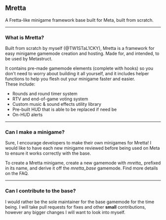 ## Mretta

A Fretta-like minigame framework base built for Meta, built from scratch.

----

### What is Mretta?

Built from scratch by myself (@TW1STaL1CKY), Mretta is a framework for easy minigame gamemode creation and hosting. Made for, and intended, to be used by Metastruct.

It contains pre-made gamemode elements (complete with hooks) so you don't need to worry about building it all yourself,
and it includes helper functions to help you flesh out your minigame faster and easier.
<br>These include:
- Rounds and round timer system
- RTV and end-of-game voting system
- Custom music & sound effects utility library
- Pre-built HUD that is able to be replaced if need be
- On-HUD alerts

----

### Can I make a minigame?

Sure, I encourage developers to make their own minigames for Mretta! I would like to have each new minigame reviewed before being used on Meta to ensure it works correctly with the base.

To create a Mretta minigame, create a new gamemode with *mretta_* prefixed in its name, and derive it off the *mretta_base* gamemode. Find more details on the FAQ.

----

### Can I contribute to the base?

I would rather be the sole maintainer for the base gamemode for the time being. I will take pull requests for fixes and other **small** contributions, however any bigger changes I will want to look into myself.
